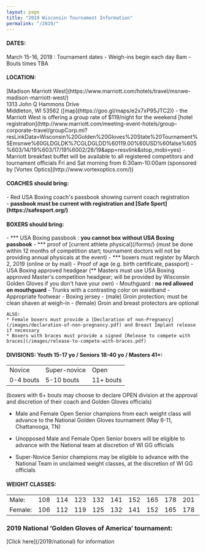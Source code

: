 ```yaml
---
layout: page
title: "2019 Wisconsin Tournament Information"
permalink: "/2019/"
---
```

<h4>DATES:</h4>
<!-- March 2, 2019 : Registration deadline ([online](/register/) or [by mail](/images/WIGG-2019registration.pdf))<br/> -->
March 15-16, 2019 : Tournament dates
 - Weigh-ins begin each day 8am
 - Bouts times TBA

<h4>LOCATION:</h4>
[Madison Marriott West](https://www.marriott.com/hotels/travel/msnwe-madison-marriott-west/)<br/>
1313 John Q Hammons Drive<br/>
Middleton, WI 53562 ([map](https://goo.gl/maps/e2x7xP95JTC2))
- the Marriott West is offering a group rate of $119/night for the weekend
[hotel registration](http://www.marriott.com/meeting-event-hotels/group-corporate-travel/groupCorp.mi?resLinkData=Wisconsin%20Golden%20Gloves%20State%20Tournament%5Emsnwe%60GLDGLDK%7CGLDGLDD%60119.00%60USD%60false%605%603/14/19%603/17/19%6002/28/19&app=resvlink&stop_mobi=yes)
- Marriott breakfast buffet will be available to all registered competitors and tournament officials Fri and Sat morning from 6:30am-10:00am (sponsored by [Vortex Optics](http://www.vortexoptics.com/))

<h4>COACHES should bring:</h4>
 - Red USA Boxing coach's passbook showing current coach registration<br/>
 - <strong>passbook must be current with registration and [Safe Sport](https://safesport.org/)</strong>

<h4>BOXERS should bring:</h4>
 - *** USA Boxing passbook : <strong>you cannot box without USA Boxing passbook</strong>
 - *** proof of [current athlete physical](/forms/) (must be done within 12 months of competition start; tournament doctors will not be providing annual physicals at the event)
 - *** boxers must register by March 2, 2019 (online or by mail)
 - Proof of age (e.g. birth certificate, passport)
 - USA Boxing approved headgear (** Masters must use USA Boxing approved Master's competition headgear; will be provided by Wisconsin Golden Gloves if you don't have your own)
 - Mouthguard : <strong>no red allowed on mouthguard</strong>
 - Trunks with a contrasting color on waistband
 - Appropriate footwear
 - Boxing jersey
 - (male) Groin protection; must be clean shaven at weigh-in
 - (female) Groin and breast protectors are optional


	ALSO:
	* Female boxers must provide a [Declaration of non-Pregnancy](/images/declaration-of-non-pregnancy.pdf) and Breast Implant release if necessary
	* Boxers with braces must provide a signed [Release to compete with braces](/images/release-to-compete-with-braces.pdf)




<h4>DIVISIONS:  Youth 15-17 yo / Seniors 18-40 yo / Masters 41+:</h4>
<center>
<table style="max-width:100%;margin-top:10px;">
<tr><td>Novice</td><td>Super-novice</td><td>Open</td></tr>
<tr><td>0-4 bouts</td><td>5-10 bouts</td><td>11+ bouts</td></tr>
</table></center>
(boxers with 6+ bouts may choose to declare OPEN division at the approval and discretion of their coach and Golden Gloves officials)

* Male and Female Open Senior champions from each weight class will advance to the National Golden Gloves tournament (May 6-11, Chattanooga, TN)

* Unopposed Male and Female Open Senior boxers will be eligible to advance with the National team at discretion of WI GG officials

* Super-Novice Senior champions may be eligible to advance with the National Team in unclaimed weight classes, at the discretion of WI GG officials


<h4>WEIGHT CLASSES:</h4>
<center>
<table style="max-width:100%;">
<tr><td>Male:</td><td>108</td><td>114</td><td>123</td><td>132</td><td>141</td><td>152</td><td>165</td><td>178</td><td>201</td><td>201+</td></tr>
<tr><td>Female:</td><td>106</td><td>112</td><td>119</td><td>125</td><td>132</td><td>141</td><td>152</td><td>165</td><td>178</td><td>178+</td></tr>
</table></center>

<h3>2019 National ‘Golden Gloves of America’ tournament:</h3>
[Click here](/2019/national) for information
